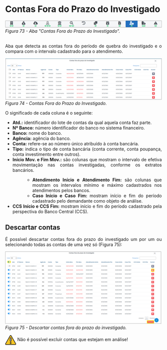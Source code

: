 # Contas Fora do Prazo do Investigado

![](img/AbaForaDoPrazoInvestigado.png)<br>
*Figura 73 - Aba "Contas Fora do Prazo do Investigado".* <br><br>

<p style="text-align: justify;">Aba que detecta as contas fora do período de quebra do investigado e o compara com o intervalo cadastrado para o atendimento. </p>

![](img/ContasForDoPrazoDoInv.png)<br>
*Figura 74 - Contas Fora do Prazo do Investigado.* <br>

<p style="text-align: justify;">O significado de cada coluna é o seguinte: </p>
<ul style="text-align: justify;" >
<li><strong>Atd.:</strong> identificador do lote de contas da qual aquela conta faz parte.</li>
<li><strong>Nº Banco:</strong> número identificador do banco no sistema financeiro. </li>
<li><strong>Banco:</strong> nome do banco. </li>
<li><strong>Agência:</strong> agência do banco.</li> 
<li><strong>Conta:</strong> refere-se ao número único atribuído à conta bancária.</li>
<li><strong>Tipo:</strong> indica o tipo de conta bancária (conta corrente, conta poupança, conta investimento entre outros).</li>
<li><strong>Início Mov. e Fim Mov.:</strong> são colunas que mostram o intervalo de efetiva movimentação nas contas investigadas, conforme os extratos bancários.</li>
    <ul>
        <li style="margin-left: 40px;"><strong>Atendimento Início e Atendimento Fim:</strong> são colunas que mostram os intervalos mínimo e máximo cadastrados nos atendimentos pelos bancos.</li>
        <li style="margin-left: 40px;"><strong>Caso Início e Caso Fim: </strong>mostram início e fim do período cadastrado pelo demandante como objeto de análise.</li>
    </ul>    
<li><strong>CCS Início e CCS Fim:</strong> mostram início e fim do período cadastrado pela perspectiva do Banco Central (CCS).</li>
</ul>

## Descartar contas
<p style="text-align: justify;">É possível descartar contas fora do prazo do investigado um por um ou selecionando todas as contas de uma vez só (Figura 75): </p>

![](img/ApagarContasPrazoInv.png)<br>
*Figura 75 - Descartar contas fora do prazo do investigado.* <br>

<svg height="35px" width="35px" style="vertical-align: middle" version="1.1" id="Layer_1" xmlns="http://www.w3.org/2000/svg" xmlns:xlink="http://www.w3.org/1999/xlink" viewBox="0 0 511.999 511.999" xml:space="preserve" fill="#000000" stroke="#000000"><g id="SVGRepo_bgCarrier" stroke-width="0"></g><g id="SVGRepo_tracerCarrier" stroke-linecap="round" stroke-linejoin="round"></g><g id="SVGRepo_iconCarrier"> <path style="fill:#F5C525;" d="M16.242,429.476L232.332,55.195c10.518-18.219,36.814-18.219,47.333,0l216.091,374.281 c10.518,18.219-2.63,40.991-23.666,40.991H39.908C18.872,470.467,5.723,447.695,16.242,429.476z"></path> <g> <path style="fill:#EFEFEF;" d="M255.999,322.45L255.999,322.45c-14.172,0-25.66-11.488-25.66-25.66V172.87 c0-14.172,11.488-25.66,25.66-25.66l0,0c14.172,0,25.66,11.488,25.66,25.66v123.92C281.659,310.962,270.171,322.45,255.999,322.45z "></path> <circle style="fill:#EFEFEF;" cx="256.001" cy="397.558" r="25.034"></circle> </g> <g> <path style="fill:#231F20;" d="M506.597,423.218L290.506,48.937C283.304,36.462,270.404,29.014,256,29.014 c-14.404,0-27.304,7.448-34.506,19.922L5.402,423.218c-7.202,12.475-7.202,27.37,0,39.845 c7.202,12.475,20.103,19.922,34.507,19.922h432.183c14.405,0,27.305-7.448,34.507-19.922 C513.799,450.588,513.799,435.692,506.597,423.218z M484.917,450.545c-1.286,2.227-5.108,7.405-12.826,7.405H39.908 c-7.718,0-11.541-5.178-12.826-7.405c-1.286-2.227-3.859-8.126,0-14.81L243.172,61.454c3.859-6.683,10.255-7.405,12.826-7.405 s8.967,0.722,12.826,7.405l216.091,374.281C488.775,442.419,486.201,448.318,484.917,450.545z"></path> <path style="fill:#231F20;" d="M255.999,134.692c-21.051,0-38.177,17.126-38.177,38.177v123.92 c0,21.051,17.126,38.178,38.177,38.178s38.177-17.126,38.177-38.177V172.87C294.176,151.818,277.05,134.692,255.999,134.692z M269.142,296.79c0,7.247-5.896,13.143-13.143,13.143s-13.143-5.896-13.143-13.143V172.87c0-7.247,5.896-13.143,13.143-13.143 s13.143,5.896,13.143,13.143V296.79z"></path> <path style="fill:#231F20;" d="M255.999,360.002c-20.706,0-37.552,16.846-37.552,37.552c0,20.706,16.846,37.552,37.552,37.552 s37.552-16.846,37.552-37.552C293.55,376.848,276.705,360.002,255.999,360.002z M255.999,410.071 c-6.902,0-12.517-5.615-12.517-12.517c0-6.902,5.615-12.517,12.517-12.517s12.517,5.615,12.517,12.517 C268.516,404.455,262.901,410.071,255.999,410.071z"></path> </g> </g></svg> Não é possível excluir contas que estejam em análise! <br>